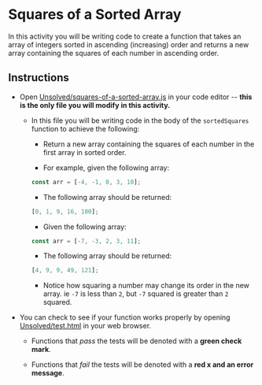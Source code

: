 # Squares of a Sorted Array

In this activity you will be writing code to create a function that takes an array of integers sorted in ascending (increasing) order and returns a new array containing the squares of each number in ascending order.

## Instructions

- Open [Unsolved/squares-of-a-sorted-array.js](Unsolved/squares-of-a-sorted-array.js) in your code editor -- **this is the only file you will modify in this activity.**

  - In this file you will be writing code in the body of the `sortedSquares` function to achieve the following:

    - Return a new array containing the squares of each number in the first array in sorted order.

    - For example, given the following array:

    ```js
    const arr = [-4, -1, 0, 3, 10];
    ```

    - The following array should be returned:

    ```js
    [0, 1, 9, 16, 100];
    ```

    - Given the following array:

    ```js
    const arr = [-7, -3, 2, 3, 11];
    ```

    - The following array should be returned:

    ```js
    [4, 9, 9, 49, 121];
    ```

    - Notice how squaring a number may change its order in the new array. ie `-7` is less than `2`, but `-7` squared is greater than `2` squared.

- You can check to see if your function works properly by opening [Unsolved/test.html](Unsolved/test.html) in your web browser.

  - Functions that _pass_ the tests will be denoted with a **green check mark**.

  - Functions that _fail_ the tests will be denoted with a **red x and an error message**.

